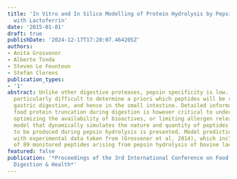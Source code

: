 ```yaml
---
title: 'In Vitro and In Silico Modelling of Protein Hydrolysis by Pepsin: A Case Study
  with Lactoferrin'
date: '2015-01-01'
draft: true
publishDate: '2024-12-17T17:20:07.464205Z'
authors:
- Anita Grosvenor
- Alberto Tonda
- Steven Le Feunteun
- Stefan Clerens
publication_types:
- '1'
abstract: Unlike other digestive proteases, pepsin specificity is low. It is therefore
  particularly difficult to determine a priori which peptides will be released during
  gastric digestion, and hence in the small intestine. Detailed information about
  food protein truncation during digestion is however critical to understanding and
  optimizing the availability of bioactives, or limiting allergen release. A stochastic
  model that dynamically simulates the nature and quantity of peptides that are likely
  to be produced during pepsin hydrolysis is presented. Model predictions are compared
  with experimental data taken from (Grosvenor et al. 2014), which includes a list
  of 89 monitored peptides arising from pepsin hydrolysis of bovine lactoferrin.
featured: false
publication: '*Proceedings of the 3rd International Conference on Food Structures,
  Digestion & Health*'
---
```


